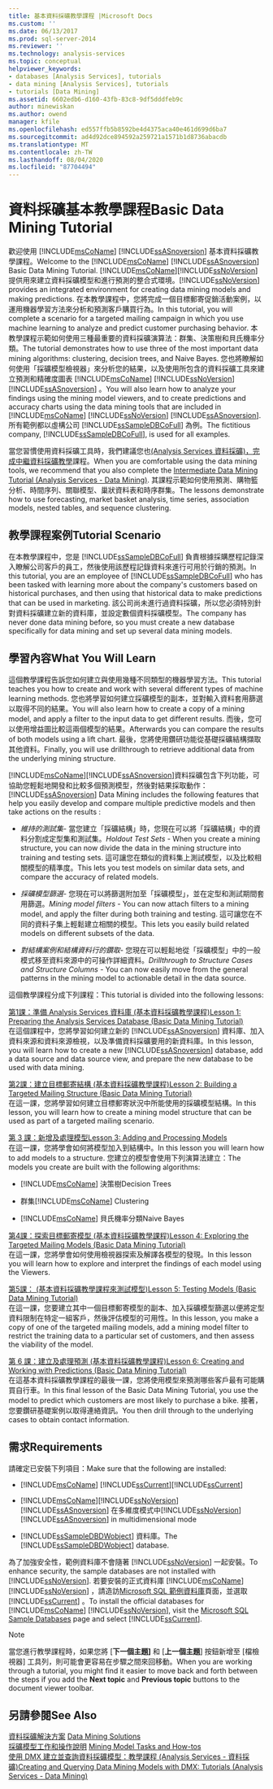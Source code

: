 ```yaml
---
title: 基本資料採礦教學課程 |Microsoft Docs
ms.custom: ''
ms.date: 06/13/2017
ms.prod: sql-server-2014
ms.reviewer: ''
ms.technology: analysis-services
ms.topic: conceptual
helpviewer_keywords:
- databases [Analysis Services], tutorials
- data mining [Analysis Services], tutorials
- tutorials [Data Mining]
ms.assetid: 6602edb6-d160-43fb-83c8-9df5dddfeb9c
author: minewiskan
ms.author: owend
manager: kfile
ms.openlocfilehash: ed557ffb5b8592be4d4375aca40e461d699d6ba7
ms.sourcegitcommit: ad4d92dce894592a259721a1571b1d8736abacdb
ms.translationtype: MT
ms.contentlocale: zh-TW
ms.lasthandoff: 08/04/2020
ms.locfileid: "87704494"
---
```

# <a name="basic-data-mining-tutorial"></a><span data-ttu-id="67646-102">資料採礦基本教學課程</span><span class="sxs-lookup"><span data-stu-id="67646-102">Basic Data Mining Tutorial</span></span>
  <span data-ttu-id="67646-103">歡迎使用 [!INCLUDE[msCoName](../includes/msconame-md.md)] [!INCLUDE[ssASnoversion](../includes/ssasnoversion-md.md)] 基本資料採礦教學課程。</span><span class="sxs-lookup"><span data-stu-id="67646-103">Welcome to the [!INCLUDE[msCoName](../includes/msconame-md.md)] [!INCLUDE[ssASnoversion](../includes/ssasnoversion-md.md)] Basic Data Mining Tutorial.</span></span> [!INCLUDE[msCoName](../includes/msconame-md.md)]<span data-ttu-id="67646-104">[!INCLUDE[ssNoVersion](../includes/ssnoversion-md.md)]提供用來建立資料採礦模型和進行預測的整合式環境。</span><span class="sxs-lookup"><span data-stu-id="67646-104">[!INCLUDE[ssNoVersion](../includes/ssnoversion-md.md)] provides an integrated environment for creating data mining models and making predictions.</span></span> <span data-ttu-id="67646-105">在本教學課程中，您將完成一個目標郵寄促銷活動案例，以運用機器學習方法來分析和預測客戶購買行為。</span><span class="sxs-lookup"><span data-stu-id="67646-105">In this tutorial, you will complete a scenario for a targeted mailing campaign in which you use machine learning to analyze and predict customer purchasing behavior.</span></span> <span data-ttu-id="67646-106">本教學課程示範如何使用三種最重要的資料採礦演算法：群集、決策樹和貝氏機率分類。</span><span class="sxs-lookup"><span data-stu-id="67646-106">The tutorial demonstrates how to use three of the most important data mining algorithms: clustering, decision trees, and Naive Bayes.</span></span> <span data-ttu-id="67646-107">您也將瞭解如何使用「採礦模型檢視器」來分析您的結果，以及使用所包含的資料採礦工具來建立預測和精確度圖表 [!INCLUDE[msCoName](../includes/msconame-md.md)] [!INCLUDE[ssNoVersion](../includes/ssnoversion-md.md)] [!INCLUDE[ssASnoversion](../includes/ssasnoversion-md.md)] 。</span><span class="sxs-lookup"><span data-stu-id="67646-107">You will also learn how to analyze your findings using the mining model viewers, and to create predictions and accuracy charts using the data mining tools that are included in [!INCLUDE[msCoName](../includes/msconame-md.md)] [!INCLUDE[ssNoVersion](../includes/ssnoversion-md.md)] [!INCLUDE[ssASnoversion](../includes/ssasnoversion-md.md)].</span></span> <span data-ttu-id="67646-108">所有範例都以虛構公司 [!INCLUDE[ssSampleDBCoFull](../includes/sssampledbcofull-md.md)] 為例。</span><span class="sxs-lookup"><span data-stu-id="67646-108">The fictitious company, [!INCLUDE[ssSampleDBCoFull](../includes/sssampledbcofull-md.md)], is used for all examples.</span></span>  
  
 <span data-ttu-id="67646-109">當您習慣使用資料採礦工具時，我們建議您也[&#40;Analysis Services 資料採礦&#41;，完成中繼資料採礦教學](../../2014/tutorials/intermediate-data-mining-tutorial-analysis-services-data-mining.md)課程。</span><span class="sxs-lookup"><span data-stu-id="67646-109">When you are comfortable using the data mining tools, we recommend that you also complete the [Intermediate Data Mining Tutorial &#40;Analysis Services - Data Mining&#41;](../../2014/tutorials/intermediate-data-mining-tutorial-analysis-services-data-mining.md).</span></span> <span data-ttu-id="67646-110">其課程示範如何使用預測、購物籃分析、時間序列、關聯模型、巢狀資料表和時序群集。</span><span class="sxs-lookup"><span data-stu-id="67646-110">The lessons demonstrate how to use forecasting, market basket analysis, time series, association models, nested tables, and sequence clustering.</span></span>  
  
## <a name="tutorial-scenario"></a><span data-ttu-id="67646-111">教學課程案例</span><span class="sxs-lookup"><span data-stu-id="67646-111">Tutorial Scenario</span></span>  
 <span data-ttu-id="67646-112">在本教學課程中，您是 [!INCLUDE[ssSampleDBCoFull](../includes/sssampledbcofull-md.md)] 負責根據採購歷程記錄深入瞭解公司客戶的員工，然後使用該歷程記錄資料來進行可用於行銷的預測。</span><span class="sxs-lookup"><span data-stu-id="67646-112">In this tutorial, you are an employee of [!INCLUDE[ssSampleDBCoFull](../includes/sssampledbcofull-md.md)] who has been tasked with learning more about the company's customers based on historical purchases, and then using that historical data to make predictions that can be used in marketing.</span></span> <span data-ttu-id="67646-113">該公司尚未進行過資料採礦，所以您必須特別針對資料採礦建立新的資料庫，並設定數個資料採礦模型。</span><span class="sxs-lookup"><span data-stu-id="67646-113">The company has never done data mining before, so you must create a new database specifically for data mining and set up several data mining models.</span></span>  
  
## <a name="what-you-will-learn"></a><span data-ttu-id="67646-114">學習內容</span><span class="sxs-lookup"><span data-stu-id="67646-114">What You Will Learn</span></span>  
 <span data-ttu-id="67646-115">這個教學課程告訴您如何建立與使用幾種不同類型的機器學習方法。</span><span class="sxs-lookup"><span data-stu-id="67646-115">This tutorial teaches you how to create and work with several different types of machine learning methods.</span></span> <span data-ttu-id="67646-116">您也將學習如何建立採礦模型的副本，並對輸入資料套用篩選以取得不同的結果。</span><span class="sxs-lookup"><span data-stu-id="67646-116">You will also learn how to create a copy of a mining model, and apply a filter to the input data to get different results.</span></span> <span data-ttu-id="67646-117">而後，您可以使用增益圖比較這兩個模型的結果。</span><span class="sxs-lookup"><span data-stu-id="67646-117">Afterwards you can compare the results of both models using a lift chart.</span></span> <span data-ttu-id="67646-118">最後，您將使用鑽研功能從基礎採礦結構擷取其他資料。</span><span class="sxs-lookup"><span data-stu-id="67646-118">Finally, you will use drillthrough to retrieve additional data from the underlying mining structure.</span></span>  
  
 [!INCLUDE[msCoName](../includes/msconame-md.md)]<span data-ttu-id="67646-119">[!INCLUDE[ssASnoversion](../includes/ssasnoversion-md.md)]資料採礦包含下列功能，可協助您輕鬆地開發和比較多個預測模型，然後對結果採取動作：</span><span class="sxs-lookup"><span data-stu-id="67646-119">[!INCLUDE[ssASnoversion](../includes/ssasnoversion-md.md)] Data Mining includes the following features that help you easily develop and compare multiple predictive models and then take actions on the results :</span></span>  
  
-   <span data-ttu-id="67646-120">*維持的測試集-* 當您建立「採礦結構」時，您現在可以將「採礦結構」中的資料分割成定型集和測試集。</span><span class="sxs-lookup"><span data-stu-id="67646-120">*Holdout Test Sets -* When you create a mining structure, you can now divide the data in the mining structure into training and testing sets.</span></span> <span data-ttu-id="67646-121">這可讓您在類似的資料集上測試模型，以及比較相關模型的精準度。</span><span class="sxs-lookup"><span data-stu-id="67646-121">This lets you test models on similar data sets, and compare the accuracy of related models.</span></span>  
  
-   <span data-ttu-id="67646-122">*採礦模型篩選-* 您現在可以將篩選附加至「採礦模型」，並在定型和測試期間套用篩選。</span><span class="sxs-lookup"><span data-stu-id="67646-122">*Mining model filters -* You can now attach filters to a mining model, and apply the filter during both training and testing.</span></span> <span data-ttu-id="67646-123">這可讓您在不同的資料子集上輕鬆建立相關的模型。</span><span class="sxs-lookup"><span data-stu-id="67646-123">This lets you easily build related models on different subsets of the data.</span></span>  
  
-   <span data-ttu-id="67646-124">*對結構案例和結構資料行的鑽取-* 您現在可以輕鬆地從「採礦模型」中的一般模式移至資料來源中的可操作詳細資料。</span><span class="sxs-lookup"><span data-stu-id="67646-124">*Drillthrough to Structure Cases and Structure Columns -* You can now easily move from the general patterns in the mining model to actionable detail in the data source.</span></span>  
  
 <span data-ttu-id="67646-125">這個教學課程分成下列課程：</span><span class="sxs-lookup"><span data-stu-id="67646-125">This tutorial is divided into the following lessons:</span></span>  
  
 [<span data-ttu-id="67646-126">第1課：準備 Analysis Services 資料庫 &#40;基本資料採礦教學課程&#41;</span><span class="sxs-lookup"><span data-stu-id="67646-126">Lesson 1: Preparing the Analysis Services Database &#40;Basic Data Mining Tutorial&#41;</span></span>](../../2014/tutorials/lesson-1-preparing-the-analysis-services-database-basic-data-mining-tutorial.md)  
 <span data-ttu-id="67646-127">在這個課程中，您將學習如何建立新的 [!INCLUDE[ssASnoversion](../includes/ssasnoversion-md.md)] 資料庫、加入資料來源和資料來源檢視，以及準備資料採礦要用的新資料庫。</span><span class="sxs-lookup"><span data-stu-id="67646-127">In this lesson, you will learn how to create a new [!INCLUDE[ssASnoversion](../includes/ssasnoversion-md.md)] database, add a data source and data source view, and prepare the new database to be used with data mining.</span></span>  
  
 [<span data-ttu-id="67646-128">第2課：建立目標郵寄結構 &#40;基本資料採礦教學課程&#41;</span><span class="sxs-lookup"><span data-stu-id="67646-128">Lesson 2: Building a Targeted Mailing Structure &#40;Basic Data Mining Tutorial&#41;</span></span>](../../2014/tutorials/lesson-2-building-a-targeted-mailing-structure-basic-data-mining-tutorial.md)  
 <span data-ttu-id="67646-129">在這一課，您將學習如何建立目標郵寄狀況中所能使用的採礦模型結構。</span><span class="sxs-lookup"><span data-stu-id="67646-129">In this lesson, you will learn how to create a mining model structure that can be used as part of a targeted mailing scenario.</span></span>  
  
 [<span data-ttu-id="67646-130">第 3 課：新增及處理模型</span><span class="sxs-lookup"><span data-stu-id="67646-130">Lesson 3: Adding and Processing Models</span></span>](../../2014/tutorials/lesson-3-adding-and-processing-models.md)  
 <span data-ttu-id="67646-131">在這一課，您將學會如何將模型加入到結構中。</span><span class="sxs-lookup"><span data-stu-id="67646-131">In this lesson you will learn how to add models to a structure.</span></span> <span data-ttu-id="67646-132">您建立的模型會使用下列演算法建立：</span><span class="sxs-lookup"><span data-stu-id="67646-132">The models you create are built with the following algorithms:</span></span>  
  
-   [!INCLUDE[msCoName](../includes/msconame-md.md)] <span data-ttu-id="67646-133">決策樹</span><span class="sxs-lookup"><span data-stu-id="67646-133">Decision Trees</span></span>  
  
-   <span data-ttu-id="67646-134"> 群集</span><span class="sxs-lookup"><span data-stu-id="67646-134">[!INCLUDE[msCoName](../includes/msconame-md.md)] Clustering</span></span>  
  
-   [!INCLUDE[msCoName](../includes/msconame-md.md)] <span data-ttu-id="67646-135">貝氏機率分類</span><span class="sxs-lookup"><span data-stu-id="67646-135">Naive Bayes</span></span>  
  
 [<span data-ttu-id="67646-136">第4課：探索目標郵寄模型 &#40;基本資料採礦教學課程&#41;</span><span class="sxs-lookup"><span data-stu-id="67646-136">Lesson 4: Exploring the Targeted Mailing Models &#40;Basic Data Mining Tutorial&#41;</span></span>](../../2014/tutorials/lesson-4-exploring-the-targeted-mailing-models-basic-data-mining-tutorial.md)  
 <span data-ttu-id="67646-137">在這一課，您將學會如何使用檢視器探索及解譯各模型的發現。</span><span class="sxs-lookup"><span data-stu-id="67646-137">In this lesson you will learn how to explore and interpret the findings of each model using the Viewers.</span></span>  
  
 [<span data-ttu-id="67646-138">第5課： &#40;基本資料採礦教學課程來測試模型&#41;</span><span class="sxs-lookup"><span data-stu-id="67646-138">Lesson 5: Testing Models &#40;Basic Data Mining Tutorial&#41;</span></span>](../../2014/tutorials/lesson-5-testing-models-basic-data-mining-tutorial.md)  
 <span data-ttu-id="67646-139">在這一課，您要建立其中一個目標郵寄模型的副本、加入採礦模型篩選以便將定型資料限制在特定一組客戶，然後評估模型的可用性。</span><span class="sxs-lookup"><span data-stu-id="67646-139">In this lesson, you make a copy of one of the targeted mailing models, add a mining model filter to restrict the training data to a particular set of customers, and then assess the viability of the model.</span></span>  
  
 [<span data-ttu-id="67646-140">第 6 課：建立及處理預測 &#40;基本資料採礦教學課程&#41;</span><span class="sxs-lookup"><span data-stu-id="67646-140">Lesson 6: Creating and Working with Predictions &#40;Basic Data Mining Tutorial&#41;</span></span>](../../2014/tutorials/lesson-6-creating-and-working-with-predictions-basic-data-mining-tutorial.md)  
 <span data-ttu-id="67646-141">在這基本資料採礦教學課程的最後一課，您將使用模型來預測哪些客戶最有可能購買自行車。</span><span class="sxs-lookup"><span data-stu-id="67646-141">In this final lesson of the Basic Data Mining Tutorial, you use the model to predict which customers are most likely to purchase a bike.</span></span> <span data-ttu-id="67646-142">接著，您要鑽研基礎案例以取得連絡資訊。</span><span class="sxs-lookup"><span data-stu-id="67646-142">You then drill through to the underlying cases to obtain contact information.</span></span>  
  
## <a name="requirements"></a><span data-ttu-id="67646-143">需求</span><span class="sxs-lookup"><span data-stu-id="67646-143">Requirements</span></span>  
 <span data-ttu-id="67646-144">請確定已安裝下列項目：</span><span class="sxs-lookup"><span data-stu-id="67646-144">Make sure that the following are installed:</span></span>  
  
-   [!INCLUDE[msCoName](../includes/msconame-md.md)] <span data-ttu-id="67646-145">[!INCLUDE[ssCurrent](../includes/sscurrent-md.md)]</span><span class="sxs-lookup"><span data-stu-id="67646-145">[!INCLUDE[ssCurrent](../includes/sscurrent-md.md)]</span></span>  
  
-   [!INCLUDE[msCoName](../includes/msconame-md.md)]<span data-ttu-id="67646-146">[!INCLUDE[ssNoVersion](../includes/ssnoversion-md.md)] [!INCLUDE[ssASnoversion](../includes/ssasnoversion-md.md)] 在多維度模式中</span><span class="sxs-lookup"><span data-stu-id="67646-146">[!INCLUDE[ssNoVersion](../includes/ssnoversion-md.md)] [!INCLUDE[ssASnoversion](../includes/ssasnoversion-md.md)] in multidimensional mode</span></span>  
  
-   <span data-ttu-id="67646-147">[!INCLUDE[ssSampleDBDWobject](../includes/sssampledbdwobject-md.md)] 資料庫。</span><span class="sxs-lookup"><span data-stu-id="67646-147">The [!INCLUDE[ssSampleDBDWobject](../includes/sssampledbdwobject-md.md)] database.</span></span>  
  
 <span data-ttu-id="67646-148">為了加強安全性，範例資料庫不會隨著 [!INCLUDE[ssNoVersion](../includes/ssnoversion-md.md)] 一起安裝。</span><span class="sxs-lookup"><span data-stu-id="67646-148">To enhance security, the sample databases are not installed with [!INCLUDE[ssNoVersion](../includes/ssnoversion-md.md)].</span></span> <span data-ttu-id="67646-149">若要安裝的正式資料庫 [!INCLUDE[msCoName](../includes/msconame-md.md)] [!INCLUDE[ssNoVersion](../includes/ssnoversion-md.md)] ，請造訪[Microsoft SQL 範例資料庫](https://go.microsoft.com/fwlink/?LinkId=88417)頁面，並選取 [!INCLUDE[ssCurrent](../includes/sscurrent-md.md)] 。</span><span class="sxs-lookup"><span data-stu-id="67646-149">To install the official databases for [!INCLUDE[msCoName](../includes/msconame-md.md)] [!INCLUDE[ssNoVersion](../includes/ssnoversion-md.md)], visit the [Microsoft SQL Sample Databases](https://go.microsoft.com/fwlink/?LinkId=88417) page and select [!INCLUDE[ssCurrent](../includes/sscurrent-md.md)].</span></span>  
  
> [!NOTE]  
>  <span data-ttu-id="67646-150">當您進行教學課程時，如果您將 [**下一個主題]** 和 [**上一個主題**] 按鈕新增至 [檔檢視器] 工具列，則可能會更容易在步驟之間來回移動。</span><span class="sxs-lookup"><span data-stu-id="67646-150">When you are working through a tutorial, you might find it easier to move back and forth between the steps if you add the **Next topic** and **Previous topic** buttons to the document viewer toolbar.</span></span>  
  
## <a name="see-also"></a><span data-ttu-id="67646-151">另請參閱</span><span class="sxs-lookup"><span data-stu-id="67646-151">See Also</span></span>  
 <span data-ttu-id="67646-152">[資料採礦解決方案](../../2014/analysis-services/data-mining/data-mining-solutions.md) </span><span class="sxs-lookup"><span data-stu-id="67646-152">[Data Mining Solutions](../../2014/analysis-services/data-mining/data-mining-solutions.md) </span></span>  
 <span data-ttu-id="67646-153">[採礦模型工作和操作說明](../../2014/analysis-services/data-mining/mining-model-tasks-and-how-tos.md) </span><span class="sxs-lookup"><span data-stu-id="67646-153">[Mining Model Tasks and How-tos](../../2014/analysis-services/data-mining/mining-model-tasks-and-how-tos.md) </span></span>  
 [<span data-ttu-id="67646-154">使用 DMX 建立並查詢資料採礦模型：教學課程 &#40;Analysis Services - 資料採礦&#41;</span><span class="sxs-lookup"><span data-stu-id="67646-154">Creating and Querying Data Mining Models with DMX: Tutorials &#40;Analysis Services - Data Mining&#41;</span></span>](../../2014/tutorials/create-query-data-mining-models-dmx-tutorials.md)  
  
  
